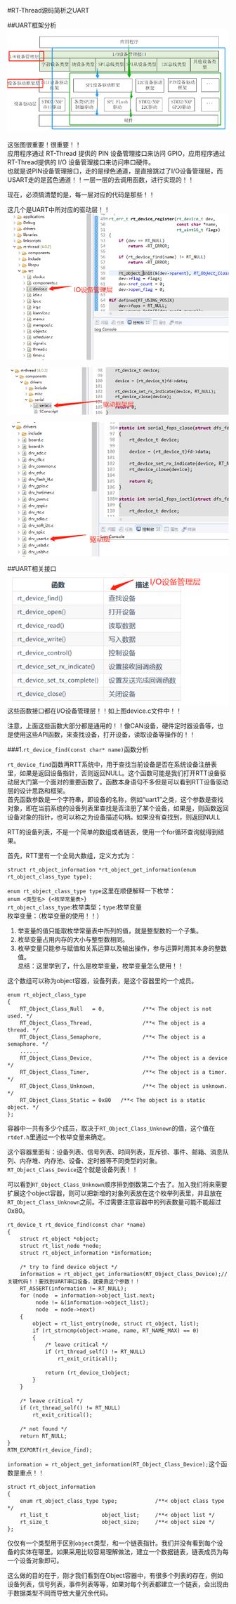 #RT-Thread源码简析之UART

##UART框架分析  
![](figures/UART_figures/tu1.png)

这张图很重要！很重要！！  
应用程序通过 RT-Thread 提供的 PIN 设备管理接口来访问 GPIO，应用程序通过 RT-Thread提供的 I/O 设备管理接口来访问串口硬件。  
也就是说PIN设备管理接口，走的是绿色通道，是直接跳过了I/O设备管理层，而USART走的是蓝色通道！！一层一层的去调用函数，进行实现的！！

现在，必须搞清楚的是，每一层对应的代码是那些！！  

这几个是UART中所对应的驱动层！！ 
![](figures/UART_figures/tu2.png)

![](figures/UART_figures/tu3.png)

![](figures/UART_figures/tu4.png)

##UART相关接口
![](figures/UART_figures/tu5.png)  
这些函数接口都在I/O设备管理层！！如上图device.c文件中！！  

注意，上面这些函数大部分都是通用的！！像CAN设备，硬件定时器设备等，也是使用这些API函数，来查找设备，打开设备，读取设备等操作的！！

###1.`rt_device_find(const char* name)`函数分析

`rt_device_find`函数再RTT系统中，用于查找当前设备是否在系统设备注册表里，如果是返回设备指针，否则返回NULL。这个函数可能是我们打开RTT设备驱动层大门第一个面对的重要函数了。函数本身语句不多但是可以看到RTT设备驱动层的设计思路和框架。  
首先函数参数是一个字符串，即设备的名称，例如“uart1”之类，这个参数是查找对象，即在当前系统的设备列表里查找是否注册了某个设备，如果是，则函数返回设备对象的指针，也可以称之为设备描述句柄。如果没有查找到，则返回NULL

RTT的设备列表，不是一个简单的数组或者链表，使用一个for循环查询就得到结果。

首先，RTT里有一个全局大数组，定义方式为：

	struct rt_object_information *rt_object_get_information(enum rt_object_class_type type);

`enum rt_object_class_type type`这里在顺便解释一下枚举：  
`enum <类型名> {<枚举常量表>}`  
`rt_object_class_type`:枚举类型；`type`:枚举变量    
枚举变量：（枚举变量的使用！！） 
> 
1. 举变量的值只能取枚举常量表中所列的值，就是整型数的一个子集。  
2. 枚举变量占用内存的大小与整型数相同。  
3. 枚举变量只能参与赋值和关系运算以及输出操作，参与运算时用其本身的整数值。  
总结：这里学到了，什么是枚举变量，枚举变量怎么使用！！

这个数组可以称为object容器，设备列表，是这个容器里的一个成员。
	
	enum rt_object_class_type
	{
	    RT_Object_Class_Null   = 0,            /**< The object is not used. */
	    RT_Object_Class_Thread,                /**< The object is a thread. */
	    RT_Object_Class_Semaphore,             /**< The object is a semaphore. */
		...... 
	    RT_Object_Class_Device,                /**< The object is a device */
	    RT_Object_Class_Timer,                 /**< The object is a timer. */
	    RT_Object_Class_Unknown,               /**< The object is unknown. */
	    RT_Object_Class_Static = 0x80   /**< The object is a static object. */
	};
容器中一共有多少个成员，取决于`RT_Object_Class_Unknown`的值，这个值在`rtdef.h`里通过一个枚举变量来确定。　　

这个容器里面有：设备列表、信号列表、时间列表，互斥锁、事件、邮箱、消息队列、内存堆、内存池、设备、定时器等不同类型的对象。  
`RT_Object_Class_Device`这个就是设备列表！！
  
可以看到`RT_Object_Class_Unknown`顺序排到倒数第二个去了。加入我们将来需要扩展这个object容器，则可以把新增的对象列表放在这个枚举列表里，并且放在`RT_Object_Class_Unknown`之前。不过需要注意容器中的列表数量可能不能超过0x80。
	
	rt_device_t rt_device_find(const char *name)
	{
	    struct rt_object *object;
	    struct rt_list_node *node;
	    struct rt_object_information *information;

	    /* try to find device object */
	    information = rt_object_get_information(RT_Object_Class_Device);//关键代码！！要找到UART串口设备，就要靠这个参数！！
	    RT_ASSERT(information != RT_NULL);
	    for (node  = information->object_list.next;
	         node != &(information->object_list);
	         node  = node->next)
	    {
	        object = rt_list_entry(node, struct rt_object, list);
	        if (rt_strncmp(object->name, name, RT_NAME_MAX) == 0)
	        {
	            /* leave critical */
	            if (rt_thread_self() != RT_NULL)
	                rt_exit_critical();
	
	            return (rt_device_t)object;
	        }
	    }
	
	    /* leave critical */
	    if (rt_thread_self() != RT_NULL)
	        rt_exit_critical();
	
	    /* not found */
	    return RT_NULL;
	}
	RTM_EXPORT(rt_device_find);
`information = rt_object_get_information(RT_Object_Class_Device);`这个函数是重点！！

	struct rt_object_information
	{
	    enum rt_object_class_type type;            /**< object class type */
	    rt_list_t                 object_list;     /**< object list */
	    rt_size_t                 object_size;     /**< object size */
	};
仅仅有一个类型用于区别`object`类型，和一个链表指针。我们并没有看到每个设备的实体在哪里。如果采用比较容易理解做法，建立一个数据链表，链表成员为每一个设备对象即可。  

这么做的目的在于，刚才我们看到在Object容器中，有很多个列表的存在，例如设备列表，信号列表，事件列表等等，如果对每个列表都建立一个链表，会出现由于数据类型不同而导致大量冗余代码。  
